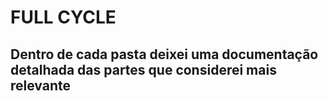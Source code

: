 # FULL CYCLE
## Dentro de cada pasta deixei uma documentação detalhada das partes que considerei mais relevante